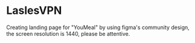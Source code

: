 # LaslesVPN
Creating landing page for "YouMeal" by using figma's community design, the screen resolution is 1440, please be attentive.
